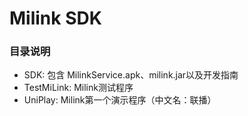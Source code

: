 # Milink SDK

### 目录说明

* SDK: 包含 MilinkService.apk、milink.jar以及开发指南
* TestMiLink: Milink测试程序
* UniPlay: Milink第一个演示程序（中文名：联播）
